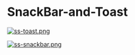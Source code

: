 # SnackBar-and-Toast
[![ss-toast.png](https://i.postimg.cc/xdcv22zJ/ss-toast.png)](https://postimg.cc/2qNbQgTr)

[![ss-snackbar.png](https://i.postimg.cc/zDjV0Qy9/ss-snackbar.png)](https://postimg.cc/SjnSKD7r)
